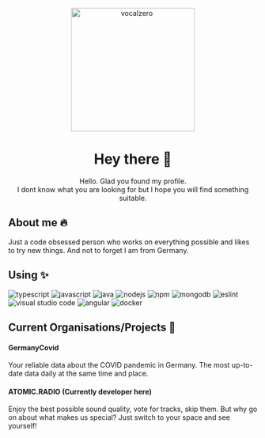 <p align="center">
  <img alt="vocalzero" src="https://i.imgur.com/UHM8ieu.png" width="250" />
</p>
<h1 align="center">
  Hey there 👋
</h1>
<p align="center">
  Hello. Glad you found my profile.<br>I dont know what you are looking for but I hope you will find something suitable.
</p>

## About me 🔥
Just a code obsessed person who works on everything possible and likes to try new things. And not to forget I am from Germany.

## Using ✨
<img src="https://img.shields.io/badge/-TypeScript-blue?style=flat-square&logo=typescript&logoColor=white" alt="typescript"> <img src="https://img.shields.io/badge/-JavaScript-yellow?style=flat-square&logo=javascript&logoColor=white" alt="javascript"> <img src="https://img.shields.io/badge/-Java-orange?style=flat-square&logo=java&logoColor=white" alt="java"> <img src="https://img.shields.io/badge/-NodeJS-red?style=flat-square&logo=node.js&logoColor=white" alt="nodejs"> <img src="https://img.shields.io/badge/-NPM-red?style=flat-square&logo=npm&logoColor=white" alt="npm"> <img src="https://img.shields.io/badge/-MongoDB-green?style=flat-square&logo=mongodb&logoColor=white" alt="mongodb"> <img src="https://img.shields.io/badge/-ESLint-purple?style=flat-square&logo=eslint&logoColor=white" alt="eslint"> <img src="https://img.shields.io/badge/-Visual%20Studio%20Code-blue?style=flat-square&logo=visual-studio-code&logoColor=white" alt="visual studio code"> <img src="https://img.shields.io/badge/-Angular-red?style=flat-square&logo=angular&logoColor=white" alt="angular"> <img src="https://img.shields.io/badge/-Docker-blue?style=flat-square&logo=docker&logoColor=white" alt="docker">

## Current Organisations/Projects 🔧
#### GermanyCovid
Your reliable data about the COVID pandemic in Germany. The most up-to-date data daily at the same time and place.

#### ATOMIC.RADIO (Currently developer here)
Enjoy the best possible sound quality, vote for tracks, skip them. But why go on about what makes us special? Just switch to your space and see yourself!
